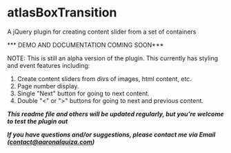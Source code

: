atlasBoxTransition
==================

A jQuery plugin for creating content slider from a set of containers

*** DEMO AND DOCUMENTATION COMING SOON***


NOTE: This is still an alpha version of the plugin.
This currently has styling and event features including:
  1. Create content sliders from divs of images, html content, etc.
  2. Page number display.
  3. Single "Next" button for going to next content.
  4. Double "<" or ">" buttons for going to next and previous content.

***This readme file and others will be updated regularly, but you're welcome to test the plugin out***

***If you have questions and/or suggestions, please contact me via Email (contact@aaronalquiza.com)***
